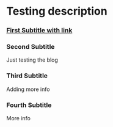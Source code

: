 # Testing description
### [First Subtitle with link](https://ravn.co)
### Second Subtitle
Just testing the blog
### Third Subtitle
Adding more info
### Fourth Subtitle
More info